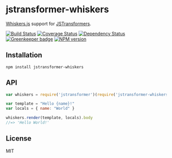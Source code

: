 # jstransformer-whiskers

[Whiskers.js](https://github.com/gsf/whiskers.js) support for [JSTransformers](http://github.com/jstransformers).

[![Build Status](https://img.shields.io/travis/jstransformers/jstransformer-whiskers/master.svg)](https://travis-ci.org/jstransformers/jstransformer-whiskers)
[![Coverage Status](https://img.shields.io/codecov/c/github/jstransformers/jstransformer-whiskers/master.svg)](https://codecov.io/gh/jstransformers/jstransformer-whiskers)
[![Dependency Status](https://img.shields.io/david/jstransformers/jstransformer-whiskers/master.svg)](http://david-dm.org/jstransformers/jstransformer-whiskers)
[![Greenkeeper badge](https://badges.greenkeeper.io/jstransformers/jstransformer-whiskers.svg)](https://greenkeeper.io/)
[![NPM version](https://img.shields.io/npm/v/jstransformer-whiskers.svg)](https://www.npmjs.org/package/jstransformer-whiskers)

## Installation

    npm install jstransformer-whiskers

## API

```js
var whiskers = require('jstransformer')(require('jstransformer-whiskers'));

var template = "Hello {name}!"
var locals = { name: "World" }

whiskers.render(template, locals).body
//=> 'Hello World!'
```

## License

MIT
